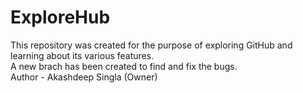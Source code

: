# ExploreHub
This repository was created for the purpose of exploring GitHub and learning about its various features.<br>
A new brach has been created to find and fix the bugs.<br> 
Author - Akashdeep Singla (Owner)
